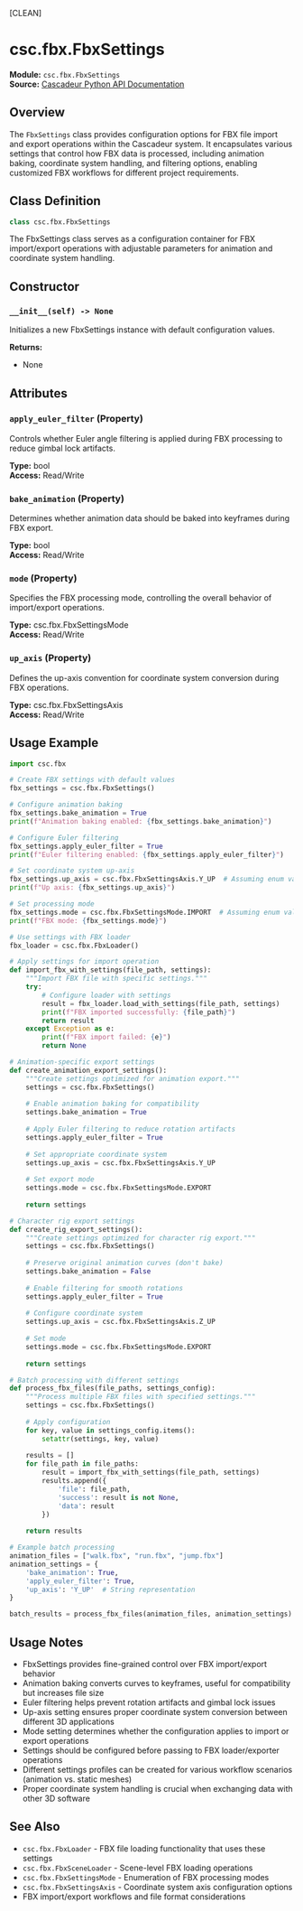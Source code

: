 [CLEAN]

# csc.fbx.FbxSettings

**Module:** `csc.fbx.FbxSettings`  
**Source:** [Cascadeur Python API Documentation](https://cascadeur.com/python-api/_generate/csc.fbx.FbxSettings.html)

## Overview

The `FbxSettings` class provides configuration options for FBX file import and export operations within the Cascadeur system. It encapsulates various settings that control how FBX data is processed, including animation baking, coordinate system handling, and filtering options, enabling customized FBX workflows for different project requirements.

## Class Definition

```python
class csc.fbx.FbxSettings
```

The FbxSettings class serves as a configuration container for FBX import/export operations with adjustable parameters for animation and coordinate system handling.

## Constructor

### `__init__(self) -> None`

Initializes a new FbxSettings instance with default configuration values.

**Returns:**
- None

## Attributes

### `apply_euler_filter` (Property)

Controls whether Euler angle filtering is applied during FBX processing to reduce gimbal lock artifacts.

**Type:** bool  
**Access:** Read/Write

### `bake_animation` (Property)

Determines whether animation data should be baked into keyframes during FBX export.

**Type:** bool  
**Access:** Read/Write

### `mode` (Property)

Specifies the FBX processing mode, controlling the overall behavior of import/export operations.

**Type:** csc.fbx.FbxSettingsMode  
**Access:** Read/Write

### `up_axis` (Property)

Defines the up-axis convention for coordinate system conversion during FBX operations.

**Type:** csc.fbx.FbxSettingsAxis  
**Access:** Read/Write

## Usage Example

```python
import csc.fbx

# Create FBX settings with default values
fbx_settings = csc.fbx.FbxSettings()

# Configure animation baking
fbx_settings.bake_animation = True
print(f"Animation baking enabled: {fbx_settings.bake_animation}")

# Configure Euler filtering
fbx_settings.apply_euler_filter = True
print(f"Euler filtering enabled: {fbx_settings.apply_euler_filter}")

# Set coordinate system up-axis
fbx_settings.up_axis = csc.fbx.FbxSettingsAxis.Y_UP  # Assuming enum value
print(f"Up axis: {fbx_settings.up_axis}")

# Set processing mode
fbx_settings.mode = csc.fbx.FbxSettingsMode.IMPORT  # Assuming enum value
print(f"FBX mode: {fbx_settings.mode}")

# Use settings with FBX loader
fbx_loader = csc.fbx.FbxLoader()

# Apply settings for import operation
def import_fbx_with_settings(file_path, settings):
    """Import FBX file with specific settings."""
    try:
        # Configure loader with settings
        result = fbx_loader.load_with_settings(file_path, settings)
        print(f"FBX imported successfully: {file_path}")
        return result
    except Exception as e:
        print(f"FBX import failed: {e}")
        return None

# Animation-specific export settings
def create_animation_export_settings():
    """Create settings optimized for animation export."""
    settings = csc.fbx.FbxSettings()
    
    # Enable animation baking for compatibility
    settings.bake_animation = True
    
    # Apply Euler filtering to reduce rotation artifacts
    settings.apply_euler_filter = True
    
    # Set appropriate coordinate system
    settings.up_axis = csc.fbx.FbxSettingsAxis.Y_UP
    
    # Set export mode
    settings.mode = csc.fbx.FbxSettingsMode.EXPORT
    
    return settings

# Character rig export settings
def create_rig_export_settings():
    """Create settings optimized for character rig export."""
    settings = csc.fbx.FbxSettings()
    
    # Preserve original animation curves (don't bake)
    settings.bake_animation = False
    
    # Enable filtering for smooth rotations
    settings.apply_euler_filter = True
    
    # Configure coordinate system
    settings.up_axis = csc.fbx.FbxSettingsAxis.Z_UP
    
    # Set mode
    settings.mode = csc.fbx.FbxSettingsMode.EXPORT
    
    return settings

# Batch processing with different settings
def process_fbx_files(file_paths, settings_config):
    """Process multiple FBX files with specified settings."""
    settings = csc.fbx.FbxSettings()
    
    # Apply configuration
    for key, value in settings_config.items():
        setattr(settings, key, value)
    
    results = []
    for file_path in file_paths:
        result = import_fbx_with_settings(file_path, settings)
        results.append({
            'file': file_path,
            'success': result is not None,
            'data': result
        })
    
    return results

# Example batch processing
animation_files = ["walk.fbx", "run.fbx", "jump.fbx"]
animation_settings = {
    'bake_animation': True,
    'apply_euler_filter': True,
    'up_axis': 'Y_UP'  # String representation
}

batch_results = process_fbx_files(animation_files, animation_settings)
```

## Usage Notes

- FbxSettings provides fine-grained control over FBX import/export behavior
- Animation baking converts curves to keyframes, useful for compatibility but increases file size
- Euler filtering helps prevent rotation artifacts and gimbal lock issues
- Up-axis setting ensures proper coordinate system conversion between different 3D applications
- Mode setting determines whether the configuration applies to import or export operations
- Settings should be configured before passing to FBX loader/exporter operations
- Different settings profiles can be created for various workflow scenarios (animation vs. static meshes)
- Proper coordinate system handling is crucial when exchanging data with other 3D software

## See Also

- `csc.fbx.FbxLoader` - FBX file loading functionality that uses these settings
- `csc.fbx.FbxSceneLoader` - Scene-level FBX loading operations
- `csc.fbx.FbxSettingsMode` - Enumeration of FBX processing modes
- `csc.fbx.FbxSettingsAxis` - Coordinate system axis configuration options
- FBX import/export workflows and file format considerations